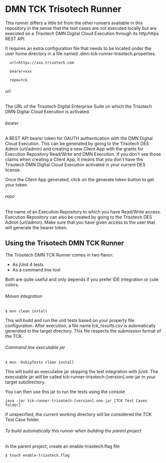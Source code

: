 # DMN TCK Trisotech Runner

This runner differs a little bit from the other runners available in this repository in the sense that the test cases are not executed locally but are executed on a Trisotech DMN Digital Cloud Execution through its http/https REST API.

It requires an extra configuration file that needs to be located under the user home directory in a file named .dmn-tck-runner-trisotech.properties.

```
  url=https://xxx.trisotech.com

  bearer=xxx

  repo=tck
```

###### url
The URL of the Trisotech Digital Enterprise Suite on which the Trisotech DMN Digital Cloud Execution is activated.

###### bearer
A REST API bearer token for OAUTH authentication with the DMN Digital Cloud Execution. This can be generated by going to the Trisotech DES Admin (url/admin) and creating a new Client App with the grants for Execution Repository Read/Write and DMN Execution. If you don't see those claims when creating a Client App, it means that you don't have the Trisotech DMN Digital Cloud Execution activated in your current DES license.

Once the Client App generated, click on the generate token button to get your token.

###### repo
The name of an Execution Repository to which you have Read/Write access. Execution Repository can also be created by going to the Trisotech DES Admin (url/admin). Make sure that you have given access to the user that will generate the bearer token.


## Using the Trisotech DMN TCK Runner

The Trisotech DMN TCK Runner comes in two flavor:

- As jUnit 4 tests
- As a command line tool

Both are quite useful and only depends if you prefer IDE integration or cute colors.

###### Maven integration

```
$ mvn clean install
```

This will build and run the unit tests based on your property file configuration. After execution, a file name *tck_results.csv* is automatically generated in the target directory. This file respects the submission format of the TCK.

###### Command line executable jar

```
$ mvn -DskipTests clean install
```

This will build an executable jar skipping the test integration with jUnit. The executable jar will be called tck-runner-trisotech-[version].one-jar in your target subdirectory.

You can then use this jar to run the tests using the console

```
java -jar tck-runner-trisotech-[version].one-jar [TCK Test Cases folder]
```

If unspecified, the current working directory will be considered the TCK Test Case folder.


###### To build automatically this runner when building the parent project

In the parent project, create an enable-trisotech.flag file

```
$ touch enable-trisotech.flag
```
